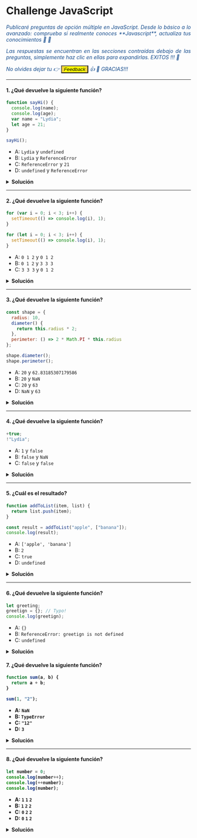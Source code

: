 
# Challenge JavaScript 

<p style='text-align: justify; color: #144b8c'><i>
 Publicaré preguntas de opción múltiple en JavaScript. Desde lo básico a lo avanzado: comprueba si realmente conoces **Javascript**, actualiza tus conocimientos 💪 🚀</i></p> 

<p style='text-align: justify; color: #144b8c'><i>
Las respuestas se encuentran en las secciones contraídas debajo de las preguntas, simplemente haz clic en ellas para expandirlas. EXITOS !!! 💛</i></p> 

<p style='text-align: justify; color: #144b8c'><i>
No olvides dejar tu 👉 <button style= 'background-color:#F4D03F;'onclick="window.location.href='https://form.jotform.com/221181252861652'"><mark><i>Feedback</i></mark></button> 👍 💪 GRACIAS!!!
</i></p> 

---

#### 1. ¿Qué devuelve la siguiente función?

```javascript
function sayHi() {
  console.log(name);
  console.log(age);
  var name = "Lydia";
  let age = 21;
}

sayHi();
```

- A: `Lydia` y `undefined`
- B: `Lydia` y `ReferenceError`
- C: `ReferenceError` y `21`
- D: `undefined` y `ReferenceError`

<details><summary><b>Solución</b></summary>
<p>Respuesta correcta: D</p>
<p></strong>

Dentro de la función, primero declaramos la variable <strong>`name`</strong> con la palabra reservada <strong>`var`</strong>. Esto significa que la variable se _<strong>`eleva`</strong>_ (el espacio de memoria se configura durante la fase de creación. Hace referencia al termino <a href="https://developer.mozilla.org/es/docs/Glossary/Hoisting" target="_blank"><strong>"Hoisting"</strong></a> con el valor predeterminado de `indefinido`</strong>, hasta que realmente llegamos a la línea donde definimos la variable. Aún no hemos definido la variable en la línea donde intentamos registrar la variable <strong>`name`</strong>, por lo que aún mantiene el valor de <strong>`undefined`</strong>.

Las variables con la palabra clave <strong>`let`</strong> (y <strong>`const`</strong>) se _<strong>`elevan`</strong>_, pero a diferencia de <strong>`var`</strong>, no se inicializa. No son accesibles antes de la línea que los declaramos (inicializamos). Esto se llama la <a href="https://wesbos.com/temporal-dead-zone/" target="_blank"><strong>"zona muerta temporal"</strong></a>. Cuando intentamos acceder a las variables antes de que se declaren, JavaScript lanza un <strong>`ReferenceError`</strong>
</p>
</details>

---

#### 2. ¿Qué devuelve la siguiente función?

```javascript
for (var i = 0; i < 3; i++) {
  setTimeout(() => console.log(i), 1);
}

for (let i = 0; i < 3; i++) {
  setTimeout(() => console.log(i), 1);
}
```

- A: `0 1 2` y `0 1 2`
- B: `0 1 2` y `3 3 3`
- C: `3 3 3` y `0 1 2`

<details><summary><b>Solución</b></summary>
<p>Respuesta correcta: C</p>
<p>

Debido a la cola de eventos en JavaScript, la función <strong>`setTimeout`</strong> se llama una vez el ciclo se ha ejecutado. Dado que la variable <strong>`i`</strong> en el primer bucle se declará utilizando la palabra reservada <strong>`var`</strong>, este valor es global. Durante el bucle, incrementamos el valor de <strong>`i`</strong> en <strong>`1`</strong> cada vez, utilizando el operador unario <strong>`++`</strong>. Cuando se invocá la función <strong>`setTimeout`</strong> <strong>`i`</strong> era igual a <strong>`3`</strong> en el primer ejemplo.

En el segundo bucle, la variable <strong>`i`</strong> se declará utilizando la palabra reservada <strong>`let`</strong>, las variables declaradas con la palabra reservada <strong>`let`</strong> (y <strong>`const`</strong>) tienen un ámbito de bloque (un bloque es lo que se encuentra entre <strong>`{}`</strong>). Durante cada iteración, <strong>`i`</strong> tendrá un nuevo valor, y cada valor se encuentra dentro del bucle.
</p>
</details>

---

#### 3. ¿Qué devuelve la siguiente función?

```javascript
const shape = {
  radius: 10,
  diameter() {
    return this.radius * 2;
  },
  perimeter: () => 2 * Math.PI * this.radius
};

shape.diameter();
shape.perimeter();
```

- A: `20` y `62.83185307179586`
- B: `20` y `NaN`
- C: `20` y `63`
- D: `NaN` y `63`

<details><summary><b>Solución</b></summary>
<p>Respuesta correcta: B</p>
<p></trong>

Hay que tener en cuenta aqui que el valor de <trong>`diámetro`</trong> es una función regular o _normal_, mientras que el valor de <trong>`perímetro`</trong> es una función de flecha.

Con las funciones de flecha, la palabra clave <trong>`this`</trong> se refiere a su ámbito actual, a diferencia de las funciones regulares. Esto significa que cuando llamamos "perímetro", no se refiere al objeto en sí mismo, sino a su ámbito circundante (ventana por ejemplo).

No hay valor <trong>`radius`</trong> en ese objeto, que devuelve<trong>`undefined`</trong>.
</p>
</details>

---

#### 4. ¿Qué devuelve la siguiente función?

```javascript
+true;
!"Lydia";
```

- A: `1` y `false`
- B: `false` y `NaN`
- C: `false` y `false`

<details><summary><b>Solución</b></summary>
<p>Respuesta correcta: A</p>
<p>

En el primer caso se intenta convertir un operando en un número. <trong>`true`</trong> es<trong>`1`</trong>, y <trong>`false`</trong> es<trong>`0`</trong>. 

En el segundo caso la cadena <trong>`'Lydia'`</trong> es un valor verdadero. Lo que realmente estamos preguntando es "¿es este verdadero valor falso?". Esto devuelve <trong>`false`</trong>.
</p>
</details>

---

#### 5. ¿Cuál es el resultado?

```javascript
function addToList(item, list) {
  return list.push(item);
}

const result = addToList("apple", ["banana"]);
console.log(result);
```

- A: `['apple', 'banana']`
- B: `2`
- C: `true`
- D: `undefined`

<details><summary><b>Solución</b></summary>
<p>Respuesta correcta: B</p>
<p>

¡El método <trong>`.push()`</trong> devuelve la _longitud_ del nuevo array! Al principio, el array contenía un elemento (el string <trong>`"banana"`</trong>) y tenía una longitud de <trong>`1`</trong>. Después de añadir el string <trong>`"apple"`</trong> al array, el array contiene dos elementos, y tiene una longitud de <trong>`2`</trong>. Esto es lo que devuelve la función <trong>`addToList`</trong>.

El método <trong>`push`</trong> modifica el array original. Si quisieras devolver el _array_ de la función en lugar de la _<trong>`longitud del array`</trong>_ deberías haber devuelto <trong>`list`</trong> después de introducir <trong>`item`</trong> en él.
</p>

</details>

---

#### 6. ¿Qué devuelve la siguiente función?

```javascript
let greeting;
greetign = {}; // Typo!
console.log(greetign);
```

- A: `{}`
- B: `ReferenceError: greetign is not defined`
- C: `undefined`

<details><summary><b>Solución</b></summary>
<p>Respuesta correcta: A</p>
<p>

Lo que hace JS aquí es registrar el objeto debido a que acabamos de crear un objeto vacío en el objeto global. Cuando escribimos erróneamente <strong>`greeting`</trong> como <strong>`greetign`</trong>, el intérprete de JS ve esto como <strong>`global.greetign = {}`</trong> (o `window.greetign = {}`</trong> en un navegador).

Para evitar esto, podemos usar el <a href="https://developer.mozilla.org/es/docs/Web/JavaScript/Referencia/Modo_estricto" target="_blank"><strong>"uso estricto"</strong></a>. Esto asegura que se haya declarado una variable antes de establecerla igual a cualquier cosa.

</p>
</details>

#### 7. ¿Qué devuelve la siguiente función?

```javascript
function sum(a, b) {
  return a + b;
}

sum(1, "2");
```

- A: `NaN`
- B: `TypeError`
- C: `"12"`
- D: `3`

<details><summary><b>Solución</b></summary>
<p>Respuesta correcta: C</p>
<p>

JavaScript es un **lenguaje dinámicamente tipado** o de tipado débil, esto significa que no es necesario declarar el tipo de variable antes de usarla pues será determinado automáticamente cuando el programa comience a ser procesado. Los valores se pueden convertir automáticamente en otro tipo sin que se sepa, esto se llama denomina _implicit type coercion_ (Más info <a href="https://medium.com/@ManuCastrillonM/entendiendo-la-coerci%C3%B3n-en-javascript-bc202d22d23f" target="_blank"><strong>Aqui</strong></a>). **La coerción es la conversión de un tipo a otro.**

En este ejemplo, JavaScript convierte el número <strong>`1`</strong> en una cadena, para que la función tenga sentido y devuelva un valor. Durante la suma de un tipo numérico (<strong>`1`</strong>) y un tipo de cadena (<strong>`'2'`</strong>), el número se trata como una cadena. Podemos concatenar cadenas como <strong>`"Hello" + "World"`</strong><strong>`, así que lo que está pasando aquí es `</strong> "1" + "2" <strong>` que devuelve <strong>`"12"`</strong>

</p>
</details>

---

#### 8. ¿Qué devuelve la siguiente función?

```javascript
let number = 0;
console.log(number++);
console.log(++number);
console.log(number);
```

- A: `1` `1` `2`
- B: `1` `2` `2`
- C: `0` `2` `2`
- D: `0` `1` `2`

<details><summary><b>Solución</b></summary>
<p>Respuesta correcta: C</p>
<p></p>

El operador **postfix** unario <strong>`++`</strong>:

1. Devuelve el valor (esto devuelve <strong>`0`</strong>)
2. Incrementa el valor (el número es ahora <strong>`1`</strong>)

El operador unario **prefix** <strong>`++`</strong>:

1. Incrementa el valor (el número es ahora <strong>`2`</strong>)
2. Devuelve el valor (esto devuelve <strong>`2`</strong>)

Por lo tanto, devuelve `0 2 2 2`.

</p>
</details>
